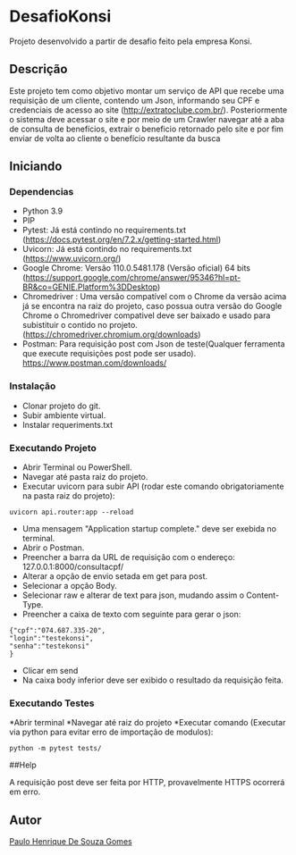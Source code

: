 # DesafioKonsi

Projeto desenvolvido a partir de desafio feito pela empresa Konsi.

## Descrição

Este projeto tem como objetivo montar um serviço de API que recebe uma requisição de um cliente, contendo um Json, informando seu CPF e credenciais de acesso ao site (http://extratoclube.com.br/). Posteriormente o sistema deve acessar o site e por meio de um Crawler navegar até a aba de consulta de benefícios, extrair o beneficio retornado pelo site e por fim enviar de volta ao cliente o benefício resultante da busca 

## Iniciando

### Dependencias

* Python 3.9
* PIP
* Pytest: Já está contindo no requirements.txt (https://docs.pytest.org/en/7.2.x/getting-started.html)
* Uvicorn: Já está contindo no requirements.txt (https://www.uvicorn.org/)
* Google Chrome: Versão 110.0.5481.178 (Versão oficial) 64 bits (https://support.google.com/chrome/answer/95346?hl=pt-BR&co=GENIE.Platform%3DDesktop)
* Chromedriver : Uma versão compatível com o Chrome da versão acima já se encontra na raiz do projeto, caso possua outra versão do Google Chrome o Chromedriver compativel deve ser baixado e usado para subistituir o contido no projeto. (https://chromedriver.chromium.org/downloads)
* Postman: Para requisição post com Json de teste(Qualquer ferramenta que execute requisições post pode ser usado). https://www.postman.com/downloads/

### Instalação

* Clonar projeto do git.
* Subir ambiente virtual.
* Instalar requeriments.txt

### Executando Projeto

* Abrir Terminal ou PowerShell.
* Navegar até pasta raiz do projeto.
* Executar uvicorn para subir API (rodar este comando obrigatoriamente na pasta raiz do projeto):
```
uvicorn api.router:app --reload
```
* Uma mensagem "Application startup complete." deve ser exebida no terminal.
* Abrir o Postman.
* Preencher a barra da URL de requisição com o endereço: 127.0.0.1:8000/consultacpf/
* Alterar a opção de envio setada em get para post.
* Selecionar a opção Body.
* Selecionar raw e alterar de text para json, mudando assim o Content-Type.
* Preencher a caixa de texto com seguinte para gerar o json:
```
{"cpf":"074.687.335-20",
"login":"testekonsi",
"senha":"testekonsi"
}
```
* Clicar em send
* Na caixa body inferior deve ser exibido o resultado da requisição feita.

### Executando Testes

*Abrir terminal
*Navegar até raiz do projeto
*Executar comando (Executar via python para evitar erro de importação de modulos):
```
python -m pytest tests/
```
##Help

A requisição post deve ser feita por HTTP, provavelmente HTTPS ocorrerá em erro.

## Autor

[Paulo Henrique De Souza Gomes](https://www.linkedin.com/in/paulo-henrique-4a849139/)
